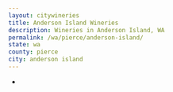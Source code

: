 ```yaml
---
layout: citywineries
title: Anderson Island Wineries
description: Wineries in Anderson Island, WA
permalink: /wa/pierce/anderson-island/
state: wa
county: pierce
city: anderson island
---
```

-
